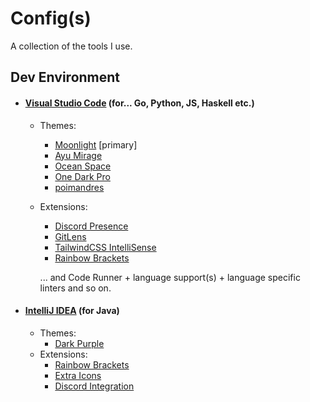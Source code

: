 # Config(s)

A collection of the tools I use.

## Dev Environment
- #### [Visual Studio Code](https://code.visualstudio.com/) (for... Go, Python, JS, Haskell etc.)
  - Themes: 
    - [Moonlight](https://marketplace.visualstudio.com/items?itemName=atomiks.moonlight) [primary]
    - [Ayu Mirage](https://marketplace.visualstudio.com/items?itemName=teabyii.ayu)
    - [Ocean Space](https://marketplace.visualstudio.com/items?itemName=oscarmcm.ocean-space)
    - [One Dark Pro](https://marketplace.visualstudio.com/items?itemName=zhuangtongfa.Material-theme)
    - [poimandres](https://marketplace.visualstudio.com/items?itemName=pmndrs.pmndrs)
  - Extensions:
    - [Discord Presence](https://marketplace.visualstudio.com/items?itemName=icrawl.discord-vscode)
    - [GitLens](https://marketplace.visualstudio.com/items?itemName=eamodio.gitlens) 
    - [TailwindCSS IntelliSense](https://marketplace.visualstudio.com/items?itemName=bradlc.vscode-tailwindcss)
	- [Rainbow Brackets](https://marketplace.visualstudio.com/items?itemName=2gua.rainbow-brackets)
    
    ... and Code Runner + language support(s) + language specific linters and so on.

- #### [IntelliJ IDEA](https://www.jetbrains.com/idea/) (for Java)
  - Themes:
    - [Dark Purple](https://plugins.jetbrains.com/plugin/12100-dark-purple-theme)
  - Extensions:
    - [Rainbow Brackets](https://plugins.jetbrains.com/plugin/10080-rainbow-brackets)
    - [Extra Icons](https://plugins.jetbrains.com/plugin/11058-extra-icons)
    - [Discord Integration](https://plugins.jetbrains.com/plugin/10233-discord-integration)
